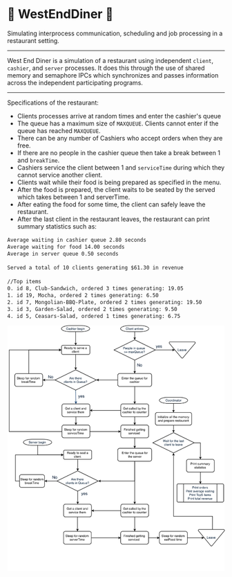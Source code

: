 # 🍆 WestEndDiner 🍆
Simulating interprocess communication, scheduling and job processing in a restaurant setting.

---

West End Diner is a simulation of a restaurant using independent `client`, `cashier`, and `server` processes. It does this through the use of shared memory and semaphore IPCs which synchronizes and passes information across the independent participating programs.

---

Specifications of the restaurant:
* Clients processes arrive at random times and enter the cashier's queue
* The queue has a maximum size of `MAXQUEUE`. Clients cannot enter if the queue has reached `MAXQUEUE`.
* There can be any number of Cashiers who accept orders when they are free.
* If there are no people in the cashier queue then take a break between 1 and `breakTime`.
* Cashiers service the client between 1 and `serviceTime` during which they cannot service another client.
* Clients wait while their food is being prepared as specified in the menu.
* After the food is prepared, the client waits to be seated by the served which takes between 1 and serverTime.
* After eating the food for some time, the client can safely leave the restaurant.
* After the last client in the restaurant leaves, the restaurant can print summary statistics such as:

```
Average waiting in cashier queue 2.80 seconds
Average waiting for food 14.00 seconds
Average in server queue 0.50 seconds

Served a total of 10 clients generating $61.30 in revenue

//Top items
0. id 8, Club-Sandwich, ordered 3 times generating: 19.05
1. id 19, Mocha, ordered 2 times generating: 6.50
2. id 7, Mongolian-BBQ-Plate, ordered 2 times generating: 19.50
3. id 3, Garden-Salad, ordered 2 times generating: 9.50
4. id 5, Ceasars-Salad, ordered 1 times generating: 6.75

```


<p align="center">
  <img width="750"  src="./WestEndFlowchart.png">
</p>
